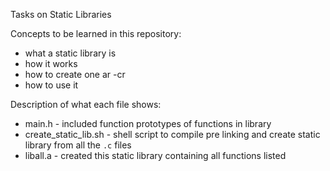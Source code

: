 Tasks on Static Libraries

Concepts to be learned in this repository:

- what a static library is
- how it works
- how to create one ar -cr
- how to use it

Description of what each file shows:

- main.h - included function prototypes of functions in library
- create_static_lib.sh - shell script to compile pre linking and create static library from all the ```.c``` files
- liball.a - created this static library containing all functions listed
